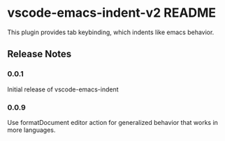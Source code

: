 # vscode-emacs-indent-v2 README

This plugin provides tab keybinding, which indents like emacs behavior.

## Release Notes

### 0.0.1

Initial release of vscode-emacs-indent

### 0.0.9

Use formatDocument editor action for generalized behavior that works in
more languages.
